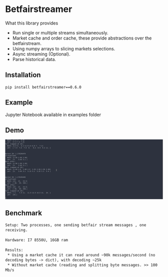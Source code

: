# Betfairstreamer

What this library provides

* Run single or multiple streams simultaneously.
* Market cache and order cache, these provide abstractions over the betfairstream.
* Using numpy arrays to slicing markets selections.
* Async streaming (Optional).
* Parse historical data.

## Installation

```
pip install betfairstreamer==0.6.0
```

## Example

Jupyter Notebook available in examples folder

## Demo
![](stream.gif)


## Benchmark
```Benchmark
Setup: Two processes, one sending betfair stream messages , one receiving.

Hardware: I7 8550U, 16GB ram

Results: 
 * Using a market cache it can read around ~90k messages/second (no decoding bytes -> dict), with decoding ~25k
 * Without market cache (reading and splitting byte messages. >> 100 Mb/s

```

       
